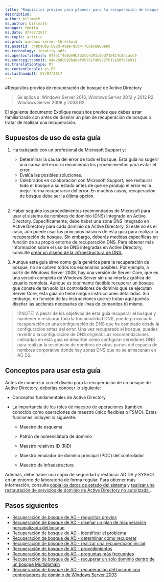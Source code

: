 ```yaml
---
title: "Requisitos previos para planear para la recuperación de bosque de Active Directory"
description: 
author: billmath
ms.author: billmath
manager: femila
ms.date: 07/07/2017
ms.topic: article
ms.prod: windows-server-threshold
ms.assetid: c49b40b2-598d-49aa-85b4-766bce960e0d
ms.technology: identity-adfs
ms.openlocfilehash: 672e1f4d0de9bfb2cbe291c5ed715814c8acacd0
ms.sourcegitcommit: 84a2bdcb92ba6af45781fab9727617e50fa5e911
ms.translationtype: MT
ms.contentlocale: es-ES
ms.lasthandoff: 07/07/2017
---
```

#<a name="active-directory-forest-recovery-prerequisites"></a>Requisitos previos de recuperación de bosque de Active Directory

>Se aplica a: Windows Server 2016, Windows Server 2012 y 2012 R2, Windows Server 2008 y 2008 R2

El siguiente documento Explique requisitos previos que debes estar familiarizado con antes de diseñar un plan de recuperación de bosque o tratar de realizar una recuperación.

## <a name="assumptions-for-using-this-guide"></a>Supuestos de uso de esta guía 

1.  Ha trabajado con un profesional de Microsoft Support y:

    - Determinar la causa del error de todo el bosque. Esta guía no sugerir una causa del error ni recomienda los procedimientos para evitar el error.  
    - Evalúa las posibles soluciones.  
    - Celebrados en colaboración con Microsoft Support, ese restaurar todo el bosque a su estado antes de que se produjo el error es la mejor forma recuperarse del error. En muchos casos, recuperación de bosque debe ser la última opción.  </br></br>

2. Haber seguido los procedimientos recomendados de Microsoft para usar el sistema de nombres de dominio (DNS) integrado en Active Directory. Específicamente, debe haber una zona DNS integrado en Active Directory para cada dominio de Active Directory. Si este no es el caso, aún puede usar los principios básicos de esta guía para realizar la recuperación de bosque. Sin embargo, deberás medidas específicas en función de su propio entorno de recuperación DNS. Para obtener más información sobre el uso de DNS integradas en Active Directory, consulte [crear un diseño de la infraestructura de DNS ](../../ad-ds/plan/Creating-a-DNS-Infrastructure-Design.md).
3. Aunque esta guía sirve como guía genérica para la recuperación de bosque, no se cubren todos los escenarios posibles. Por ejemplo, a partir de Windows Server 2008, hay una versión de Server Core, que es una versión completa de Windows Server sin una interfaz gráfica de usuario completa. Aunque es totalmente factible recuperar un bosque que conste de tan solo los controladores de dominio que se ejecutan Server Core, esta guía no tiene ningún instrucciones detalladas. Sin embargo, en función de las instrucciones que se tratan aquí podrás diseñar las acciones necesarias de línea de comandos tú mismo.  
 
>![!NOTE]
> A pesar de los objetivos de esta guía recuperar el bosque y mantener o restaurar toda la funcionalidad DNS, puede provocar la recuperación en una configuración de DNS que ha cambiado desde la configuración antes del error. Una vez recuperado el bosque, puedes revertir a la configuración de DNS original. Las recomendaciones indicadas en esta guía se describe cómo configurar servidores DNS para realizar la resolución de nombres de otras partes del espacio de nombres corporativa donde hay zonas DNS que no se almacenan en AD DS.  

## <a name="concepts-for-using-this-guide"></a>Conceptos para usar esta guía
 Antes de comenzar con el diseño para la recuperación de un bosque de Active Directory, deberías conocer lo siguiente:  
  
-   Conceptos fundamentales de Active Directory  
  
-   La importancia de los roles de maestro de operaciones (también conocido como operaciones de maestro único flexibles o FSMO). Estas funciones incluyen lo siguiente:  
  
    -   Maestro de esquema  
  
    -   Patrón de nomenclatura de dominio  
  
    -   Maestro relativos ID (RID)  
  
    -   Maestro emulador de dominio principal (PDC) del controlador  
  
    -   Maestro de infraestructura  
  
 Además, debe haber una copia de seguridad y restaurar AD DS y SYSVOL en un entorno de laboratorio de forma regular. Para obtener más información, consulta [copia los datos de estado del sistema](AD-Forest-Recovery-Procedures.md) y [realizar una restauración de servicios de dominio de Active Directory no autorizada ](AD-Forest-Recovery-Procedures.md).

## <a name="next-steps"></a>Pasos siguientes
-   [Recuperación de bosque de AD - requisitos previos](AD-Forest-Recovery-Prerequisties.md)  
-   [Recuperación de bosque de AD - diseñar un plan de recuperación personalizada del bosque](AD-Forest-Recovery-Devising-a-Plan.md)  
- [Recuperación de bosque de AD - identificar el problema](AD-Forest-Recovery-Identify-the-Problem.md)
-   [Recuperación de bosque de AD - determinar cómo recuperar](AD-Forest-Recovery-Determine-how-to-Recover.md)
-   [Recuperación de bosque de AD - realizar una recuperación inicial](AD-Forest-Recovery-Perform-initial-recovery.md)  
-   [Recuperación de bosque de AD - procedimientos](AD-Forest-Recovery-Procedures.md)  
-   [Recuperación de bosque de AD - preguntas más frecuentes](AD-Forest-Recovery-FAQ.md)  
-   [Recuperación de bosque de AD - recuperar un solo dominio dentro de un bosque Multidomain](AD-Forest-Recovery-Single-Domain-in-Multidomain-Recovery.md)  
-   [Recuperación de bosque de AD - recuperación del bosque con controladores de dominio de Windows Server 2003](AD-Forest-Recovery-Windows-Server-2003.md)  
